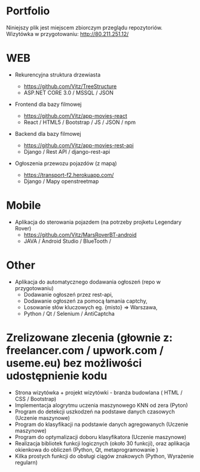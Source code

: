 # Portfolio

Niniejszy plik jest miejscem zbiorczym przeglądu repozytoriów.  
Wizytówka w przygotowaniu: http://80.211.251.12/


# WEB

- Rekurencyjna struktura drzewiasta
  - https://github.com/Vitz/TreeStructure
  - ASP.NET CORE 3.0 / MSSQL / JSON 

- Frontend dla bazy filmowej 
  - https://github.com/Vitz/app-movies-react
  - React / HTML5 / Bootstrap / JS / JSON / npm
  
- Backend dla bazy filmowej
  - https://github.com/Vitz/app-movies-rest-api
  - Django / Rest API / django-rest-api      
  
  
- Ogłoszenia przewozu pojazdów (z mapą)
  - https://transport-f2.herokuapp.com/
  - Django / Mapy openstreetmap
  
  
# Mobile

- Aplikacja do sterowania pojazdem (na potrzeby projketu Legendary Rover)
  - https://github.com/Vitz/MarsRoverBT-android
  - JAVA / Android Studio / BlueTooth / 
  
# Other

- Aplikacja do automatycznego dodawania ogłoszeń (repo w przygotowaniu)
  - Dodawanie ogłoszeń przez rest-api,  
  - Dodawanie ogłoszeń za pomocą łamania captchy,  
  - Losowanie słów kluczowych eg. {misto} => Warszawa,  
  - Python / Qt / Selenium / AntiCaptcha 
  
  
 # Zrelizowane zlecenia (głownie z: freelancer.com / upwork.com /  useme.eu) bez możliwości udostępnienie kodu
- Strona wizytówka + projekt wizytówki - branża budowlana ( HTML / CSS / Bootstrap)
- Implementacja alogrytmu uczenia maszynowego KNN od zera (Pyton)
- Program do detekcji uszkodzeń na podstawe danych czasowych (Uczenie maszynowe)
- Program do klasyfikacji na podstawie danych agregowanych (Uczenie maszynowe)
- Program do optymalizacji doboru klasyfikatora (Uczenie maszynowe)
- Realizacja bibliotek funkcji logicznych (około 30 funkcji), oraz aplikacja okienkowa do obliczeń (Python, Qt, metaprogramowanie )
- Kilka prostych funkcji do obsługi ciągów znakowych (Python, Wyrażenie regularn)

